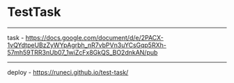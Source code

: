 # TestTask
___

task - https://docs.google.com/document/d/e/2PACX-1vQYdtpeUBzZyWYpAgrbh_nR7vbPVn3uYCsGqp5RXh-57mh59TRR3nUb07_1wiZcFx8GkQS_BO2dnkAN/pub
___

deploy - https://runeci.github.io/test-task/

